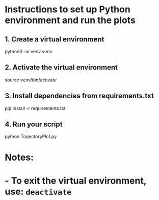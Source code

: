 # Instructions to set up Python environment and run the plots

## 1. Create a virtual environment
python3 -m venv venv

## 2. Activate the virtual environment
source venv/bin/activate

## 3. Install dependencies from requirements.txt
pip install -r requirements.txt

## 4. Run your script
python TrajectoryPlot.py

# Notes:
# - To exit the virtual environment, use: `deactivate`
